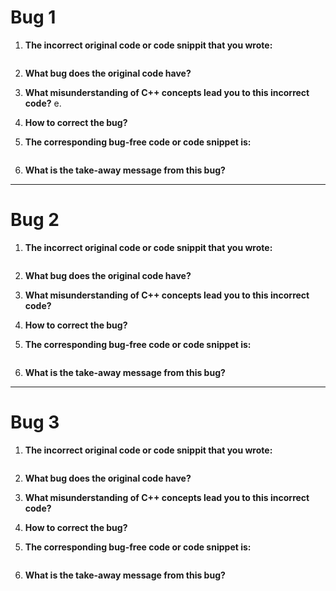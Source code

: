 # Bug 1

1. **The incorrect original code or code snippit that you wrote:**

``` cpp

```

2. **What bug does the original code have?**


3. **What misunderstanding of C++ concepts lead you to this incorrect code?**
e.

4. **How to correct the bug?**




5. **The corresponding bug-free code or code snippet is:**

```

```

6. **What is the take-away message from this bug?**


---

# Bug 2

1. **The incorrect original code or code snippit that you wrote:**

```

```

2. **What bug does the original code have?**


3. **What misunderstanding of C++ concepts lead you to this incorrect code?**


4. **How to correct the bug?**

5. **The corresponding bug-free code or code snippet is:**

```

```

6. **What is the take-away message from this bug?**

---

# Bug 3

1. **The incorrect original code or code snippit that you wrote:**

```

```

2. **What bug does the original code have?**


3. **What misunderstanding of C++ concepts lead you to this incorrect code?**


4. **How to correct the bug?**


5. **The corresponding bug-free code or code snippet is:**

```

```

6. **What is the take-away message from this bug?**

